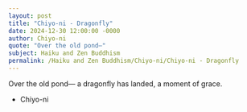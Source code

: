 ```yaml
---
layout: post
title: "Chiyo-ni - Dragonfly"
date: 2024-12-30 12:00:00 -0000
author: Chiyo-ni
quote: "Over the old pond—"
subject: Haiku and Zen Buddhism
permalink: /Haiku and Zen Buddhism/Chiyo-ni/Chiyo-ni - Dragonfly
---
```


Over the old pond—
a dragonfly has landed,
a moment of grace.

- Chiyo-ni
